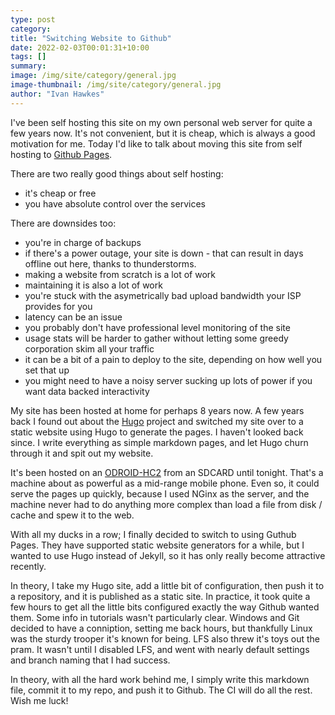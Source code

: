 ```yaml
---
type: post
category: 
title: "Switching Website to Github"
date: 2022-02-03T00:01:31+10:00
tags: []
summary: 
image: /img/site/category/general.jpg
image-thumbnail: /img/site/category/general.jpg
author: "Ivan Hawkes"
---
```


I've been self hosting this site on my own personal web server for quite a few years now. It's not convenient, but it is cheap, which is always a good motivation for me. Today I'd like to talk about moving this site from self hosting to [Github Pages](https://pages.github.com/).
<!--more-->

There are two really good things about self hosting:

* it's cheap or free
* you have absolute control over the services

There are downsides too:

* you're in charge of backups
* if there's a power outage, your site is down - that can result in days offline out here, thanks to thunderstorms.
* making a website from scratch is a lot of work
* maintaining it is also a lot of work
* you're stuck with the asymetrically bad upload bandwidth your ISP provides for you
* latency can be an issue
* you probably don't have professional level monitoring of the site
* usage stats will be harder to gather without letting some greedy corporation skim all your traffic
* it can be a bit of a pain to deploy to the site, depending on how well you set that up
* you might need to have a noisy server sucking up lots of power if you want data backed interactivity

My site has been hosted at home for perhaps 8 years now. A few years back I found out about the [Hugo](https://gohugo.io/) project and switched my site over to a static website using Hugo to generate the pages. I haven't looked back since. I write everything as simple markdown pages, and let Hugo churn through it and spit out my website.

It's been hosted on an [ODROID-HC2](https://ameridroid.com/products/odroid-hc2) from an SDCARD until tonight. That's a machine about as powerful as a mid-range mobile phone. Even so, it could serve the pages up quickly, because I used NGinx as the server, and the machine never had to do anything more complex than load a file from disk / cache and spew it to the web.

With all my ducks in a row; I finally decided to switch to using Guthub Pages. They have supported static website generators for a while, but I wanted to use Hugo instead of Jekyll, so it has only really become attractive recently.

In theory, I take my Hugo site, add a little bit of configuration, then push it to a repository, and it is published as a static site. In practice, it took quite a few hours to get all the little bits configured exactly the way Github wanted them. Some info in tutorials wasn't particularly clear. Windows and Git decided to have a conniption, setting me back hours, but thankfully Linux was the sturdy trooper it's known for being. LFS also threw it's toys out the pram. It wasn't until I disabled LFS, and went with nearly default settings and branch naming that I had success.

In theory, with all the hard work behind me, I simply write this markdown file, commit it to my repo, and push it to Github. The CI will do all the rest. Wish me luck!

